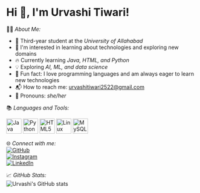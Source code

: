 # Hi 👋, I'm Urvashi Tiwari!

👩‍💻 *About Me:*  
- 🏫 Third-year student at the *University of Allahabad*  
- 🌟 I'm interested in learning about technologies and exploring new domains  
- 🔥 Currently learning *Java, HTML, and Python*  
- 💡 Exploring *AI, ML, and data science*  
- 💬 Fun fact: I love programming languages and am always eager to learn new technologies  
- 📬 How to reach me: urvashitiwari2522@gmail.com  
- 💁‍ Pronouns: *she/her*

📚 *Languages and Tools:*  
<p>
  <img src="https://cdn.jsdelivr.net/gh/devicons/devicon/icons/java/java-original.svg" alt="Java" width="40" height="40"/>
  <img src="https://cdn.jsdelivr.net/gh/devicons/devicon/icons/python/python-original.svg" alt="Python" width="40" height="40"/>
  <img src="https://cdn.jsdelivr.net/gh/devicons/devicon/icons/html5/html5-original.svg" alt="HTML5" width="40" height="40"/>
  <img src="https://cdn.jsdelivr.net/gh/devicons/devicon/icons/linux/linux-original.svg" alt="Linux" width="40" height="40"/>
  <img src="https://cdn.jsdelivr.net/gh/devicons/devicon/icons/mysql/mysql-original.svg" alt="MySQL" width="40" height="40"/>
</p>

🌐 *Connect with me:*  
<a href="https://github.com/Urvashitiwari2522" target="_blank"><img src="https://img.shields.io/badge/GitHub-181717?style=for-the-badge&logo=github&logoColor=white" alt="GitHub"/></a>  
<a href="https://instagram.com/" target="_blank"><img src="https://img.shields.io/badge/Instagram-E4405F?style=for-the-badge&logo=instagram&logoColor=white" alt="Instagram"/></a>  
<a href="https://linkedin.com/" target="_blank"><img src="https://img.shields.io/badge/LinkedIn-0077B5?style=for-the-badge&logo=linkedin&logoColor=white" alt="LinkedIn"/></a>  

📈 *GitHub Stats:*  
![Urvashi's GitHub stats](https://github-readme-stats.vercel.app/api?username=Urvashitiwari2522&show_icons=true&theme=radical)


